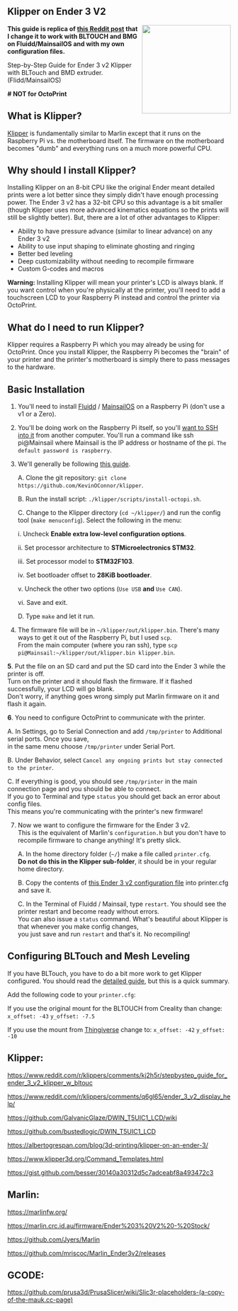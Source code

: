 ## Klipper on Ender 3 V2 

<img align="right" width=200 src="https://raw.githubusercontent.com/BenD780x9/Marlin_Ender3v2/Ender3v2-Released/buildroot/share/pixmaps/Ender-3V2.jpg" />

**This guide is replica of [this Reddit post](https://www.reddit.com/r/klippers/comments/kj2h5r/stepbystep_guide_for_ender_3_v2_klipper_w_bltouch/)
  that I change it to work with BLTOUCH and BMG on Fluidd/MainsailOS and with my own configuration files.**

Step-by-Step Guide for Ender 3 v2 Klipper with BLTouch and BMD extruder. (Flidd/MainsailOS) 
  
  **# NOT for OctoPrint**

## **What is Klipper?**

[Klipper](https://www.klipper3d.org/)
is fundamentally similar to Marlin except that it runs on the Raspberry
Pi vs. the motherboard itself. The firmware on the motherboard becomes "dumb" 
and everything runs on a much more powerful CPU.


## **Why should I install Klipper?**

Installing Klipper on an 8-bit CPU like the original Ender meant 
detailed prints were a lot better since they simply didn't have enough 
processing power. The Ender 3 v2 has a 32-bit CPU so this advantage is a
bit smaller (though Klipper uses more advanced kinematics equations so 
the prints will still be slightly better). But, there are a lot of other
advantages to Klipper:

  * Ability to have pressure advance (similar to linear advance) on any Ender 3 v2
  * Ability to use input shaping to eliminate ghosting and ringing
  * Better bed leveling
  * Deep customizability without needing to recompile firmware
  * Custom G-codes and macros

**Warning:** Installing 
Klipper will mean your printer's LCD is always blank. If you want 
control when you're physically at the printer, you'll need to add a 
touchscreen LCD to your Raspberry Pi instead and control the printer via
OctoPrint.


## **What do I need to run Klipper?**

Klipper requires a Raspberry Pi which you may already be using for OctoPrint. 
Once you install Klipper, the Raspberry Pi becomes the "brain" of your printer 
and the printer's motherboard is simply there to pass messages to the hardware.


## **Basic Installation**

1. You'll need to install [Fluidd](https://docs.fluidd.xyz/) / [MainsailOS](https://docs.mainsail.xyz/setup/mainsail-os) on a Raspberry Pi (don't use a v1 or a Zero).
2. You'll be doing work on the Raspberry Pi itself, so you'll [want to SSH into it](https://www.raspberrypi.org/documentation/remote-access/ssh/) from another computer. 
  You'll run a command like ssh pi@Mainsail where Mainsail is the IP address or hostname of the pi. 
  `The default password is raspberry`.
3. We'll generally be following [this guide](https://www.klipper3d.org/Installation.html).

      A. Clone the git repository: `git clone https://github.com/KevinOConnor/klipper`.
  
      B. Run the install script: `./klipper/scripts/install-octopi.sh`.
      
      C. Change to the Klipper directory (`cd ~/klipper/`) and run the config tool (`make menuconfig`). Select the following in the menu:
            
      i. Uncheck **Enable extra low-level configuration options**.
           
     ii. Set processor architecture to **STMicroelectronics STM32**.
            
    iii. Set processor model to **STM32F103**.
            
     iv. Set bootloader offset to **28KiB bootloader**.
            
      v. Uncheck the other two options (`Use USB` **and** `Use CAN`).
             
     vi. Save and exit.
     
     D. Type `make` and let it run.


4. The firmware file will be in `~/klipper/out/klipper.bin`. There's many ways to get it out of the Raspberry Pi, but I used `scp`. \
    From the main computer (where you ran ssh), type `scp pi@Mainsail:~/klipper/out/klipper.bin klipper.bin`.

**5**. Put the file on an SD card and put the SD card into the Ender 3 while the printer is off. \
       Turn on the printer and it should flash the firmware. If it flashed successfully, your LCD will go blank. \
       Don't worry, if anything goes wrong simply put Marlin firmware on it and flash it again.

**6**. You need to configure OctoPrint to communicate with the printer.

   A. In Settings, go to Serial Connection and add `/tmp/printer` to Additional serial ports. Once you save, \
       in the same menu choose `/tmp/printer` under Serial Port.
       
   B. Under Behavior, select `Cancel any ongoing prints but stay connected to the printer`.
    
   C. If everything is good, you should see `/tmp/printer` in the main connection page and you should be able to connect. \
       If you go to Terminal and type `status` you should get back an error about config files. \
       This means you're communicating with the printer's new firmware!
   
7. Now we want to configure the firmware for the Ender 3 v2. \
   This is the equivalent of Marlin's `configuration.h` but you don't have to recompile firmware to change anything! It's pretty slick.   
   
   A. In the home directory folder (`~/`) make a file called `printer.cfg`.\
        **Do not do this in the Klipper sub-folder**, it should be in your regular home directory.
        
   B. Copy the contents of [this Ender 3 v2 configuration file](https://github.com/KevinOConnor/klipper/blob/master/config/printer-creality-ender3-v2-2020.cfg) into printer.cfg and save it.
   
   C. In the Terminal of Fluidd / Mainsail, type `restart`. You should see the printer restart and become ready without errors.\
   You can also issue a `status` command. What's beautiful about Klipper is that whenever you make config changes, \
   you just save and run `restart` and that's it. No recompiling!
   
   
## Configuring BLTouch and Mesh Leveling

If you have BLTouch, you have to do a bit more work to get Klipper configured. You should read the [detailed guide](https://www.klipper3d.org/BLTouch.html), but this is a quick summary.

Add the following code to your `printer.cfg`:

If you use the original mount for the BLTOUCH from Creality than change: 
  `x_offset: -43`
  `y_offset: -7.5`
  
If you use the mount from [Thingiverse](https://www.thingiverse.com/thing:4462870) change to:
  `x_offset: -42`
  `y_offset: -10`

  

   
   
  ## Klipper:

   https://www.reddit.com/r/klippers/comments/kj2h5r/stepbystep_guide_for_ender_3_v2_klipper_w_bltouc
    
   https://www.reddit.com/r/klippers/comments/q6gl65/ender_3_v2_display_help/
    
   https://github.com/GalvanicGlaze/DWIN_T5UIC1_LCD/wiki
    
   https://github.com/bustedlogic/DWIN_T5UIC1_LCD
    
   https://albertogrespan.com/blog/3d-printing/klipper-on-an-ender-3/
    
   https://www.klipper3d.org/Command_Templates.html
    
   https://gist.github.com/besser/30140a30312d5c7adceabf8a493472c3
    
    
  ## Marlin:
  
   https://marlinfw.org/
   
   https://marlin.crc.id.au/firmware/Ender%203%20V2%20-%20Stock/
       
   https://github.com/Jyers/Marlin
       
   https://github.com/mriscoc/Marlin_Ender3v2/releases
  
  ## GCODE:
  
   https://github.com/prusa3d/PrusaSlicer/wiki/Slic3r-placeholders-(a-copy-of-the-mauk.cc-page)
  
